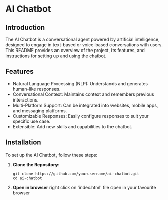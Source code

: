# AI Chatbot

## Introduction

The AI Chatbot is a conversational agent powered by artificial intelligence, designed to engage in text-based or voice-based conversations with users. This README provides an overview of the project, its features, and instructions for setting up and using the chatbot.

## Features

- Natural Language Processing (NLP): Understands and generates human-like responses.
- Conversational Context: Maintains context and remembers previous interactions.
- Multi-Platform Support: Can be integrated into websites, mobile apps, and messaging platforms.
- Customizable Responses: Easily configure responses to suit your specific use case.
- Extensible: Add new skills and capabilities to the chatbot.

## Installation

To set up the AI Chatbot, follow these steps:

1. **Clone the Repository:**

   ```shell
   git clone https://github.com/yourusername/ai-chatbot.git
   cd ai-chatbot

2. **Open in browser**
   right click on 'index.html' file
   open in your favourite browser